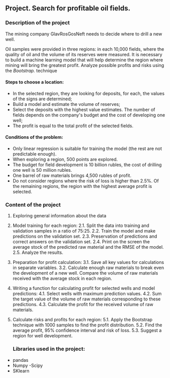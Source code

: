 ## Project. Search for profitable oil fields.
### Description of the project
The mining company GlavRosGosNeft needs to decide where to drill a new well.

Oil samples were provided in three regions: in each 10,000 fields, where the quality of oil and the volume of its reserves were measured. It is necessary to build a machine learning model that will help determine the region where mining will bring the greatest profit. Analyze possible profits and risks using the *Bootstrap.* technique

#### Steps to choose a location:

- In the selected region, they are looking for deposits, for each, the values of the signs are determined;
- Build a model and estimate the volume of reserves;
- Select the deposits with the highest value estimates. The number of fields depends on the company's budget and the cost of developing one well;
- The profit is equal to the total profit of the selected fields.

#### Conditions of the problem:
  - Only linear regression is suitable for training the model (the rest are not predictable enough).
  - When exploring a region, 500 points are explored.
  - The budget for field development is 10 billion rubles, the cost of drilling one well is 50 million rubles.
  - One barrel of raw materials brings 4,500 rubles of profit.
  - Do not consider regions where the risk of loss is higher than 2.5%. Of the remaining regions, the region with the highest average profit is selected.

### Content of the project
1. Exploring general information about the data
2. Model training for each region:
   2.1. Split the data into training and validation samples in a ratio of 75:25.
   2.2. Train the model and make predictions on the validation set.
   2.3. Preservation of predictions and correct answers on the validation set.
   2.4. Print on the screen the average stock of the predicted raw material and the RMSE of the model.
   2.5. Analyze the results.
3. Preparation for profit calculation:
   3.1. Save all key values for calculations in separate variables.
   3.2. Calculate enough raw materials to break even the development of a new well. Compare the volume of raw materials received with the average stock in each region.
4. Writing a function for calculating profit for selected wells and model predictions:
   4.1. Select wells with maximum prediction values.
   4.2. Sum the target value of the volume of raw materials corresponding to these predictions.
   4.3. Calculate the profit for the received volume of raw materials.
5. Calculate risks and profits for each region:
   5.1. Apply the Bootstrap technique with 1000 samples to find the profit distribution.
   5.2. Find the average profit, 95% confidence interval and risk of loss.
   5.3. Suggest a region for well development.
  
   ### Libraries used in the project:
- pandas
- Numpy
-Scipy
- SKlearn

